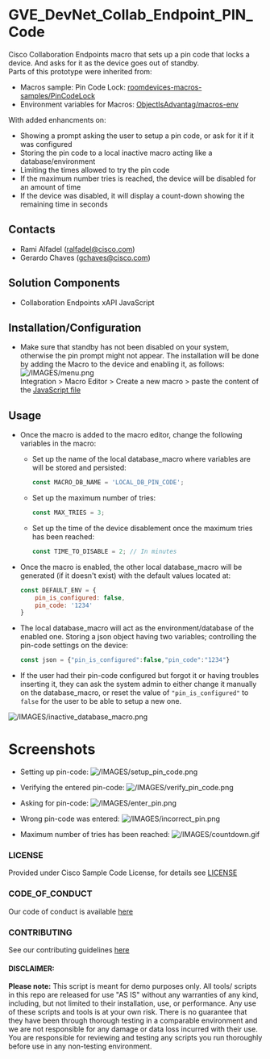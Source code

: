# GVE_DevNet_Collab_Endpoint_PIN_Code
Cisco Collaboration Endpoints macro that sets up a pin code that locks a device. And asks for it as the device goes out of standby.  
Parts of this prototype were inherited from:
- Macros sample: Pin Code Lock: [roomdevices-macros-samples/PinCodeLock](https://github.com/CiscoDevNet/roomdevices-macros-samples/tree/master/Pin%20Code%20Lock) 
- Environment variables for Macros: [ObjectIsAdvantag/macros-env](https://github.com/ObjectIsAdvantag/macros-env) 

With added enhancments on: 
- Showing a prompt asking the user to setup a pin code, or ask for it if it was configured
- Storing the pin code to a local inactive macro acting like a database/environment
- Limiting the times allowed to try the pin code
- If the maximum number tries is reached, the device will be disabled for an amount of time 
- If the device was disabled, it will display a count-down showing the remaining time in seconds


## Contacts
* Rami Alfadel (ralfadel@cisco.com)
* Gerardo Chaves (gchaves@cisco.com)

## Solution Components
* Collaboration Endpoints xAPI JavaScript 

## Installation/Configuration

- Make sure that standby has not been disabled on your system, otherwise the pin prompt might not appear.
The installation will be done by adding the Macro to the device and enabling it, as follows:  
![/IMAGES/menu.png](/IMAGES/menu.png)  
Integration > Macro Editor > Create a new macro > paste the content of the [JavaScript file](/lock_with_PIN_code.js)


## Usage

- Once the macro is added to the macro editor, change the following variables in the macro:  
    - Set up the name of the local database_macro where variables are will be stored and persisted:
        ```JavaScript
        const MACRO_DB_NAME = 'LOCAL_DB_PIN_CODE';
        ```
    - Set up the maximum number of tries:  
        ```JavaScript
        const MAX_TRIES = 3;
        ```
    - Set up the time of the device disablement once the maximum tries has been reached:  
        ```JavaScript
        const TIME_TO_DISABLE = 2; // In minutes
        ```
    

- Once the macro is enabled, the other local database_macro will be generated (if it doesn't exist) with the default values located at:
    ```JavaScript
    const DEFAULT_ENV = {
        pin_is_configured: false,
        pin_code: '1234'
    }
    ```
- The local database_macro will act as the environment/database of the enabled one. Storing a json object having two variables; controlling the pin-code settings on the device:
    ```JavaScript
    const json = {"pin_is_configured":false,"pin_code":"1234"}
    ```

- If the user had their pin-code configured but forgot it or having troubles inserting it, they can ask the system admin to either change it manually on the database_macro, or reset the value of ```"pin_is_configured"``` to ```false``` for the user to be able to setup a new one.

![/IMAGES/inactive_database_macro.png](/IMAGES/inactive_database_macro.png)

# Screenshots

- Setting up pin-code:
![/IMAGES/setup_pin_code.png](/IMAGES/setup_pin_code.png)

- Verifying the entered pin-code:
![/IMAGES/verify_pin_code.png](/IMAGES/verify_pin_code.png)

- Asking for pin-code:
![/IMAGES/enter_pin.png](/IMAGES/enter_pin.png)

- Wrong pin-code was entered:
![/IMAGES/incorrect_pin.png](/IMAGES/incorrect_pin.png)

- Maximum number of tries has been reached:
![/IMAGES/countdown.gif](/IMAGES/countdown.gif)

### LICENSE

Provided under Cisco Sample Code License, for details see [LICENSE](LICENSE.md)

### CODE_OF_CONDUCT

Our code of conduct is available [here](CODE_OF_CONDUCT.md)

### CONTRIBUTING

See our contributing guidelines [here](CONTRIBUTING.md)

#### DISCLAIMER:
<b>Please note:</b> This script is meant for demo purposes only. All tools/ scripts in this repo are released for use "AS IS" without any warranties of any kind, including, but not limited to their installation, use, or performance. Any use of these scripts and tools is at your own risk. There is no guarantee that they have been through thorough testing in a comparable environment and we are not responsible for any damage or data loss incurred with their use.
You are responsible for reviewing and testing any scripts you run thoroughly before use in any non-testing environment.